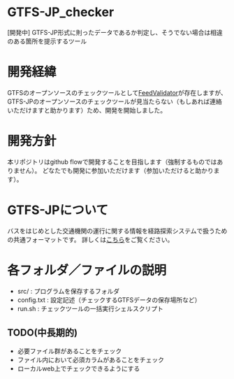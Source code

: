 # GTFS-JP_checker
[開発中] GTFS-JP形式に則ったデータであるか判定し、そうでない場合は相違のある箇所を提示するツール

# 開発経緯
GTFSのオープンソースのチェックツールとして[FeedValidator](https://github.com/google/transitfeed/wiki/FeedValidator)が存在しますが、GTFS-JPのオープンソースのチェックツールが見当たらない（もしあれば連絡いただけますと助かります）ため、開発を開始しました。

# 開発方針
本リポジトリはgithub flowで開発することを目指します（強制するものではありません）。
どなたでも開発に参加いただけます（参加いただけると助かります）。

# GTFS-JPについて
バスをはじめとした交通機関の運行に関する情報を経路探索システムで扱うための共通フォーマットです。
詳しくは[こちら](https://www.gtfs.jp/)をご覧ください。

# 各フォルダ／ファイルの説明
- src/ : プログラムを保存するフォルダ
- config.txt : 設定記述（チェックするGTFSデータの保存場所など）
- run.sh : チェックツールの一括実行シェルスクリプト

## TODO(中長期的)
- 必要ファイル群があることをチェック
- ファイル内において必須カラムがあることをチェック
- ローカルweb上でチェックできるようにする
